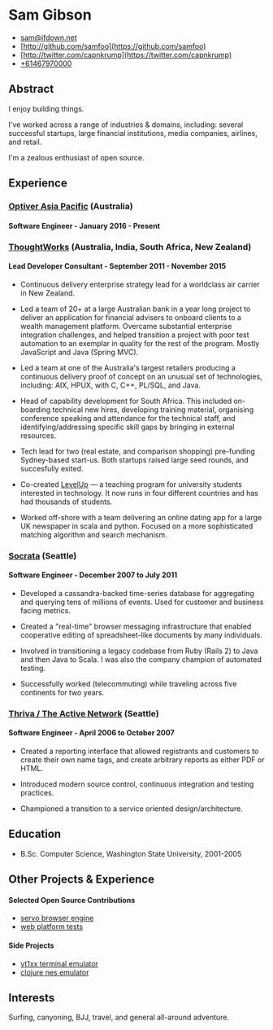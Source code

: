 # Sam Gibson

* <sam@ifdown.net>
* [http://github.com/samfoo](https://github.com/samfoo)
* [http://twitter.com/capnkrump](https://twitter.com/capnkrump)
* [+61467970000](tel:+61467970000)

## Abstract

I enjoy building things.

I've worked across a range of industries &amp; domains, including: several
successful startups, large financial institutions, media companies, airlines,
and retail.

I'm a zealous enthusiast of open source.

## Experience

### [Optiver Asia Pacific](http://optiver.com) (Australia)
#### Software Engineer - January 2016 - Present

### [ThoughtWorks](http://thoughworks.com) (Australia, India, South Africa, New Zealand)
#### Lead Developer Consultant - September 2011 - November 2015

* Continuous delivery enterprise strategy lead for a worldclass air carrier in
New Zealand.

* Led a team of 20+ at a large Australian bank in a year long project to
deliver an application for financial advisers to onboard clients to a wealth
management platform. Overcame substantial enterprise integration challenges,
and helped transition a project with poor test automation to an exemplar in
quality for the rest of the program. Mostly JavaScript and Java (Spring MVC).

* Led a team at one of the Australia's largest retailers producing
a continuous delivery proof of concept on an unusual set of technologies,
including: AIX, HPUX, with C, C++, PL/SQL, and Java.

* Head of capability development for South Africa. This included
on-boarding technical new hires, developing training material, organising
conference speaking and attendance for the technical staff, and
identifying/addressing specific skill gaps by bringing in external resources.

* Tech lead for two (real estate, and comparison shopping) pre-funding
Sydney-based start-us. Both startups raised large seed rounds, and succesfully
exited.

* Co-created [LevelUp](http://levelup.thoughtworks.com) &mdash; a teaching program
for university students interested in technology. It now runs in four different
countries and has had thousands of students.

* Worked off-shore with a team delivering an online dating app for a
large UK newspaper in scala and python. Focused on a more sophisticated
matching algorithm and search mechanism.

### [Socrata](http://socrata.com) (Seattle)
#### Software Engineer - December 2007 to July 2011

* Developed a cassandra-backed time-series database for aggregating and
querying tens of millions of events. Used for customer and business facing
metrics.

* Created a "real-time" browser messaging infrastructure that enabled
cooperative editing of spreadsheet-like documents by many individuals.

* Involved in transitioning a legacy codebase from Ruby (Rails 2) to Java and
then Java to Scala. I was also the company champion of automated testing.

* Successfully worked (telecommuting) while traveling across five continents
for two years.

### [Thriva / The Active Network](http://www.activenetwork.com) (Seattle)
#### Software Engineer - April 2006 to October 2007

* Created a reporting interface that allowed registrants and customers
to create their own name tags, and create arbitrary reports as either PDF or
HTML.

* Introduced modern source control, continuous integration and testing
practices.

* Championed a transition to a service oriented design/architecture.

## Education

* B.Sc. Computer Science, Washington State University, 2001-2005

## Other Projects &amp; Experience

#### Selected Open Source Contributions

* [servo browser engine](https://github.com/servo/servo)
* [web platform tests](https://github.com/w3c/web-platform-tests)

#### Side Projects

* [vt1xx terminal emulator](http://github.com/samfoo/vt102)
* [clojure nes emulator](https://github.com/samfoo/clones)

## Interests

Surfing, canyoning, BJJ, travel, and general all-around adventure.
